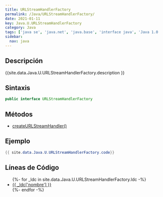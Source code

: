 ```yaml
---
title: URLStreamHandlerFactory
permalink: /Java/URLStreamHandlerFactory/
date: 2021-01-11
key: Java.U.URLStreamHandlerFactory
category: Java
tags: ['java se', 'java.net', 'java.base', 'interface java', 'Java 1.0']
sidebar: 
  nav: java
---
```


## Descripción
{{site.data.Java.U.URLStreamHandlerFactory.description }}

## Sintaxis
~~~java
public interface URLStreamHandlerFactory
~~~

## Métodos
* [createURLStreamHandler()](/Java/URLStreamHandlerFactory/createURLStreamHandler)

## Ejemplo
~~~java
{{ site.data.Java.U.URLStreamHandlerFactory.code}}
~~~

## Líneas de Código
<ul>
{%- for _ldc in site.data.Java.U.URLStreamHandlerFactory.ldc -%}
   <li>
       <a href="{{_ldc['url'] }}">{{ _ldc['nombre'] }}</a>
   </li>
{%- endfor -%}
</ul>
